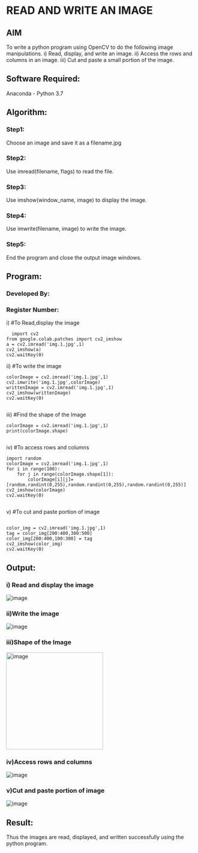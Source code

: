 # READ AND WRITE AN IMAGE
## AIM
To write a python program using OpenCV to do the following image manipulations.
i) Read, display, and write an image.
ii) Access the rows and columns in an image.
iii) Cut and paste a small portion of the image.

## Software Required:
Anaconda - Python 3.7
## Algorithm:
### Step1:
Choose an image and save it as a filename.jpg
### Step2:
Use imread(filename, flags) to read the file.
### Step3:
Use imshow(window_name, image) to display the image.
### Step4:
Use imwrite(filename, image) to write the image.
### Step5:
End the program and close the output image windows.
## Program:
### Developed By:
### Register Number: 
i) #To Read,display the image
```
  import cv2
from google.colab.patches import cv2_imshow
a = cv2.imread('img.1.jpg',1)
cv2_imshow(a)
cv2.waitKey(0)

```
ii) #To write the image
```
colorImage = cv2.imread('img.1.jpg',1)
cv2.imwrite('img.1.jpg',colorImage)
writtenImage = cv2.imread('img.1.jpg',1)
cv2_imshow(writtenImage)
cv2.waitKey(0)


```
iii) #Find the shape of the Image
```python3
colorImage = cv2.imread('img.1.jpg',1)
print(colorImage.shape)


```
iv) #To access rows and columns

```python3
import random
colorImage = cv2.imread('img.1.jpg',1)
for i in range(100):
    for j in range(colorImage.shape[1]):
        colorImage[i][j]=[random.randint(0,255),random.randint(0,255),random.randint(0,255)]
cv2_imshow(colorImage)
cv2.waitKey(0)


```
v) #To cut and paste portion of image
```python3

color_img = cv2.imread('img.1.jpg',1)
tag = color_img[200:400,300:500]
color_img[200:400,100:300] = tag
cv2_imshow(color_img)
cv2.waitKey(0)

```

## Output:

### i) Read and display the image

![image](https://user-images.githubusercontent.com/93427183/225313357-ff1a9479-b828-42db-ab6c-f6fd061f5914.png)


### ii)Write the image

![image](https://user-images.githubusercontent.com/93427183/225313403-3cd141cf-4074-4bad-9672-be5a77de52d7.png)


### iii)Shape of the Image

<img width="258" alt="image" src="https://user-images.githubusercontent.com/93427183/225313564-38baaccd-1588-4939-99e7-2af144aa7587.png">

### iv)Access rows and columns
![image](https://user-images.githubusercontent.com/93427183/225313592-0c621c74-74e3-459e-bb37-2ace9478661e.png)


### v)Cut and paste portion of image
![image](https://user-images.githubusercontent.com/93427183/225313850-b4eecbea-3800-4ebb-95a0-b5ef7ec29a8b.png)


## Result:
Thus the images are read, displayed, and written successfully using the python program.


